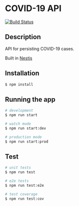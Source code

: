 # COVID-19 API

[![Build Status](https://travis-ci.org/briandiaz/covid-19.svg?branch=master)](https://travis-ci.org/briandiaz/covid-19)

## Description

API for persisting COVID-19 cases.

Built in [Nestjs](https://nestjs.com)

## Installation

```bash
$ npm install
```

## Running the app

```bash
# development
$ npm run start

# watch mode
$ npm run start:dev

# production mode
$ npm run start:prod
```

## Test

```bash
# unit tests
$ npm run test

# e2e tests
$ npm run test:e2e

# test coverage
$ npm run test:cov
```

